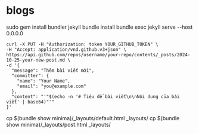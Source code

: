 # blogs
sudo gem install bundler jekyll
bundle install
bundle exec jekyll serve --host 0.0.0.0

```
curl -X PUT -H "Authorization: token YOUR_GITHUB_TOKEN" \
-H "Accept: application/vnd.github.v3+json" \
https://api.github.com/repos/username/your-repo/contents/_posts/2024-10-25-your-new-post.md \
-d '{
  "message": "Thêm bài viết mới",
  "committer": {
    "name": "Your Name",
    "email": "you@example.com"
  },
  "content": "'"$(echo -n '# Tiêu đề bài viết\n\nNội dung của bài viết' | base64)"'"
}'

```

cp $(bundle show minima)/_layouts/default.html _layouts/
cp $(bundle show minima)/_layouts/post.html _layouts/
